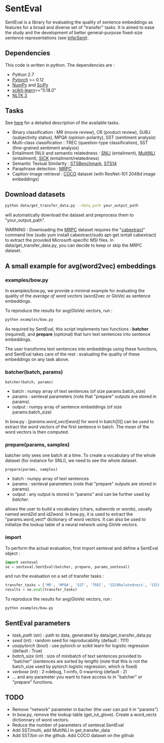 # SentEval

SentEval is a library for evaluating the quality of sentence embeddings as features for a broad and diverse set of "transfer" tasks. It is aimed to ease the study and the development of better general-purpose fixed-size sentence representations (see [InferSent](https://arxiv.org/pdf/1705.02364.pdf)).

## Dependencies

This code is written in python. The dependencies are :

* Python 2.7
* [Pytorch](http://pytorch.org/) >= 0.12
* [NumPy](http://www.numpy.org/) and [SciPy](http://www.scipy.org/)
* [scikit-learn](http://scikit-learn.org/stable/index.html)>="0.18.0"
* [NLTK 3](http://www.nltk.org/)


## Tasks

See [here](https://arxiv.org/pdf/1705.02364.pdf) for a detailed description of the available tasks.
* Binary classification : MR (movie review), CR (product review), SUBJ (subjectivity status), MPQA (opinion-polarity), SST (sentiment analysis)
* Multi-class classification : TREC (question-type classification), SST (fine-grained sentiment analysis)
* Entailment (NLI) and semantic relatedness : [SNLI](https://nlp.stanford.edu/projects/snli/) (entailment), [MultiNLI](https://www.nyu.edu/projects/bowman/multinli/) (entailment), [SICK](http://clic.cimec.unitn.it/composes/sick.html) (entailment/relatedness)
* Semantic Textual Similarity : [STSBenchmark](http://ixa2.si.ehu.es/stswiki/index.php/STSbenchmark#Results), [STS14](http://alt.qcri.org/semeval2014/task10/)
* Paraphrase detection : [MRPC](https://aclweb.org/aclwiki/index.php?title=Paraphrase_Identification_(State_of_the_art))
* Caption-Image retrieval : [COCO](http://mscoco.org/) dataset (with ResNet-101 2048d image embeddings)


## Download datasets
```bash
python data/get_transfer_data.py --data_path your_output_path
```
will automatically download the dataset and preprocess them to "your_output_path".

WARNING : Downloading the [MRPC](https://www.microsoft.com/en-us/download/details.aspx?id=52398) dataset requires the "[cabextract](https://www.cabextract.org.uk/#install)" command line (sudo yum install cabextract/sudo apt-get isntall cabextract) to extract the provided Microsoft-specific MSI files. In data/get_transfer_data.py, you can decide to keep or skip the MRPC dataset.

## A small example for avg(word2vec) embeddings

### examples/bow.py
In examples/bow.py, we provide a minimal example for evaluating the quality of the *average of word vectors* (word2vec or GloVe) as sentence embeddings. 

To reproduce the results for avg(GloVe) vectors, run :  
```bash
python examples/bow.py
```

As required by SentEval, this script implements two functions : **batcher** (required), and **prepare** (optional) that turn text sentences into sentence embeddings.

The user transforms text sentences into embeddings using these functions, and SentEval takes care of the rest : evaluating the quality of these embeddings on any task above.

### batcher(batch, params) 
```
batcher(batch, params)
```
* batch : numpy array of text sentences (of size params.batch_size)
* params : senteval parameters (note that "prepare" outputs are stored in params).
* output : numpy array of sentence embeddings (of size params.batch_size)

In bow.py : [*params.word_vect[word]* for word in batch[0]] can be used to extract the word vectors of the first sentence in batch.
The mean of the word vectors is then computed.

### prepare(params, samples)
batcher only sees one batch at a time. To create a vocabulary of the whole dataset (for instance for SNLI), we need to see the whole dataset.

```
prepare(params, samples)
```
* batch : numpy array of text sentences
* params : senteval parameters (note that "prepare" outputs are stored in params).
* output : any output is stored in "params" and can be further used by *batcher*.

allows the user to build a vocabulary (chars, subwords or words), usually named *word2id* and *id2word*.
In bow.py, it is used to extract the "params.word_vect* dictionary of word vectors. 
It can also be used to initialize the lookup table of a neural network using GloVe vectors.

### import

To perform the actual evaluation, first import senteval and define a SentEval object :
```python
import senteval
se = senteval.SentEval(batcher, prepare, params_senteval)
```
and run the evaluation on a set of transfer tasks : 
```python
transfer_tasks = ['MR', 'MPQA', 'SST', 'TREC', 'SICKRelatedness', 'SICKEntailment', 'MRPC', 'ImageAnnotation']
results = se.eval(transfer_tasks)
```

To reproduce the results for avg(GloVe) vectors, run :  
```bash
python examples/bow.py
```



## SentEval parameters
* *task_path* (str) : path to data, generated by data/get_transfer_data.py
* *seed* (int) : random seed for reproducability (default : 1111)
* *usepytorch* (bool) : use pytorch or scikit learn for logistic regression (default : True)
* *batch_size* (int) : size of minibatch of text sentences provided to "batcher" (sentences are sorted by length) (note that this is not the batch_size used by pytorch logistic regression, which is fixed)
* *verbose* (int) : 2->debug, 1->info, 0->warning (default : 2)
* ... and any parameter you want to have access to in "batcher" or "prepare" functions.


## TODO
* Remove "network" parameter in bacher (the user can put it in "params")
* In bow.py, remove the lookup table (get_lut_glove). Create a word_vects dictionnary of word vectors.
* Reduce the number of parameters of senteval.SentEval
* Add SST/multi, add MultiNLI in get_transfer_data
* Add SST/bin on the github. Add COCO dataset on the github



